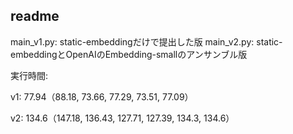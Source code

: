 
## readme

main_v1.py: static-embeddingだけで提出した版
main_v2.py: static-embeddingとOpenAIのEmbedding-smallのアンサンブル版

実行時間:

v1: 77.94（88.18, 73.66, 77.29, 73.51, 77.09）

v2: 134.6（147.18, 136.43, 127.71, 127.39, 134.3, 134.6）
